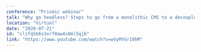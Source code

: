 ```yaml
---
conference: "Prismic webinar"
talk: "Why go headless? Steps to go from a monolithic CMS to a decoupled one."
location: "Virtual"
date: "2020-07-21"
id: "clifq5b6s3xrf0aw4s8ml5qjb"
link: "https://www.youtube.com/watch?v=wVyMYGrI0hM"
---
```


